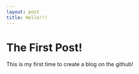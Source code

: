 ```yaml
---
layout: post
title: Hello!!!
---
```


# The First Post!
This is my first time to create a blog on the github!
